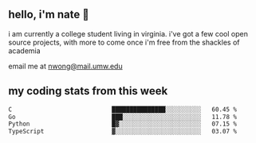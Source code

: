 ## hello, i'm nate 👋
i am currently a college student living in virginia. i've got a few cool open source projects, with more to come once i'm free from the shackles of academia 
 
email me at nwong@mail.umw.edu

## my coding stats from this week
<!--START_SECTION:waka-->

```txt
C                            ███████████████░░░░░░░░░░   60.45 %
Go                           ███░░░░░░░░░░░░░░░░░░░░░░   11.78 %
Python                       █▓░░░░░░░░░░░░░░░░░░░░░░░   07.15 %
TypeScript                   ▓░░░░░░░░░░░░░░░░░░░░░░░░   03.07 %
```

<!--END_SECTION:waka-->
